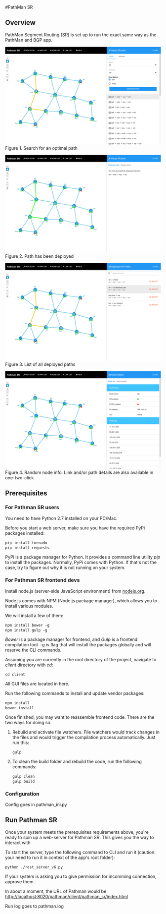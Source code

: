 #PathMan SR

## Overview
PathMan Segment Routing (SR) is set up to run the exact same way as the PathMan and BGP app.

![](demo/setup-path-panel.png)
Figure 1. Search for an optimal path

![](demo/path-deployed-message.png)
Figure 2. Path has been deployed

![](demo/deployed-path-list.png)
Figure 3. List of all deployed paths

![](demo/node-details.png)
Figure 4. Random node info. Link and/or path details are also available in one-two-click

## Prerequisites
### For Pathman SR users
You need to have Python 2.7 installed on your PC/Mac.

Before you start a web server, make sure you have the required PyPi packages installed:

```
pip install tornado
pip install requests
```

PyPi is a package manager for Python. It provides a command line utility *pip* to install the packages. Normally, PyPi comes with Python. If that's not the case, try to figure out why it is not running on your system.

### For Pathman SR frontend devs
Install node.js (server-side JavaScript environment) from [nodejs.org](https://nodejs.org).

Node.js comes with NPM (Node.js package manager), which allows you to install various modules.

We will install a few of them:

```
npm install bower -g
npm install gulp -g
```

*Bower* is a package manager for frontend, and *Gulp* is a frontend compilation tool. *-g* is flag that will install the packages globally and will reserve the CLI commands.

Assuming you are currently in the root directory of the project, navigate to *client* directory with *cd*:

```
cd client
```

All GUI files are located in here.

Run the following commands to install and update vendor packages:

```
npm install
bower install
```

Once finished, you may want to reassemble frontend code. There are the two ways for doing so.

1. Rebuild and activate file watchers. File watchers would track changes in the files and would trigger the compilation process automatically. Just run this:


	```
	gulp
	```

2. To clean the build folder and rebuild the code, run the following commands:
	
	```
	gulp clean
	gulp build
	```

### Configuration
Config goes in pathman_ini.py

## Run Pathman SR

Once your system meets the prerequisites requirements above, you're ready to spin up a web-server for Pathman SR. This gives you the way to interact with 

To start the server, type the following command to CLI and run it (caution: your need to run it in context of the app's root folder):

```
python ./rest_server_v6.py
```

If your system is asking you to give permission for incomming connection, approve them.

In about a moment, the URL of Pathman would be <http://localhost:8020/pathman/client/pathman_sr/index.html>

Run log goes to pathman.log






